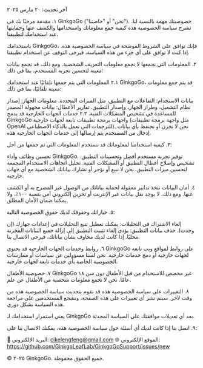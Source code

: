 آخر تحديث: ٢٠ مارس ٢٠٢٥

١. مقدمة
مرحبًا بك في GinkgoGo ("نحن" أو "خاصتنا"). خصوصيتك مهمة بالنسبة لنا. تشرح سياسة الخصوصية هذه كيفية جمع معلوماتك واستخدامها والكشف عنها وحمايتها عند استخدامك لتطبيقنا.

باستخدامك GinkgoGo، فإنك توافق على الشروط الموضحة في سياسة الخصوصية هذه. إذا كنت لا توافق على أي جزء من هذه السياسة، فيرجى التوقف عن استخدام تطبيقنا.

٢. المعلومات التي نجمعها
لا نجمع معلومات التعريف الشخصية. ومع ذلك، قد نجمع بيانات معينة لتحسين تجربة المستخدم، بما في ذلك:

٢.١ المعلومات التي يتم جمعها تلقائيًا
عند استخدامك GinkgoGo، قد يتم جمع معلومات معينة تلقائيًا، بما في ذلك:

بيانات الاستخدام: التفاعلات مع التطبيق، مثل الميزات المحددة.
معلومات الجهاز: إصدار نظام التشغيل، وطراز الجهاز، وإصدار التطبيق.
تقارير الأعطال: بيانات مجهولة المصدر للمساعدة في تشخيص المشكلات الفنية.
٢.٢ خدمات الجهات الخارجية
قد يدمج GinkgoGo واجهات برمجة تطبيقات تابعة لجهات خارجية (مثل واجهة برمجة تطبيقات OpenAI للترجمات التي تعمل بالذكاء الاصطناعي). نحن لا نخزن أو نحتفظ بأي بيانات إدخال من المستخدم يتم إرسالها إلى خدمات الجهات الخارجية هذه.

٣. كيفية استخدامنا لمعلوماتك
قد نستخدم المعلومات التي تم جمعها من أجل:

تحسين وظائف وأداء GinkgoGo.
توفير تجربة مستخدم أفضل وتحسينات التطبيق.
تشخيص وإصلاح أعطال التطبيق أو المشكلات الفنية.
تحليل اتجاهات الاستخدام المجمعة لتحسين ميزات التطبيق.
نحن لا نبيع أو نؤجر أو نشارك بياناتك الشخصية مع أي جهات خارجية.

٤. أمان البيانات
نتخذ تدابير معقولة لحماية بياناتك من الوصول غير المصرح به أو الكشف عنها. ومع ذلك، لا يوجد نقل بيانات عبر الإنترنت أو تخزين إلكتروني آمن بنسبة ١٠٠٪، ولا يمكننا ضمان الأمان المطلق.

٥. خياراتك وحقوقك
لديك حقوق الخصوصية التالية:

إلغاء الاشتراك في التحليلات: يمكنك تعطيل تتبع التحليلات في إعدادات جهازك (إن وجدت).
حذف بيانات التطبيق: يؤدي إلغاء تثبيت التطبيق إلى إزالة جميع البيانات المخزنة محليًا.
إذا كانت لديك مخاوف بشأن بياناتك، فيرجى الاتصال بنا.

٦. روابط وخدمات الجهات الخارجية
قد يحتوي GinkgoGo على روابط لمواقع ويب تابعة لجهات خارجية أو دمج خدمات خارجية. نحن لسنا مسؤولين عن سياسات أو ممارسات الخصوصية الخاصة بأي خدمات تابعة لجهات خارجية.

٧. خصوصية الأطفال
GinkgoGo غير مخصص للاستخدام من قبل الأطفال دون سن ١٨ عامًا. نحن لا نجمع معلومات شخصية من الأطفال عن علم.

٨. التغييرات على سياسة الخصوصية هذه
قد نقوم بتحديث سياسة الخصوصية هذه من وقت لآخر. سيتم نشر أي تغييرات على هذه الصفحة، ونشجع المستخدمين على مراجعة هذه السياسة بشكل دوري.

يعني استمرار استخدامك لـ GinkgoGo بعد أي تعديلات موافقتك على السياسة المحدثة.

٩. اتصل بنا
إذا كانت لديك أي أسئلة حول سياسة الخصوصية هذه، يمكنك الاتصال بنا على:

📧 البريد الإلكتروني: cikelengfeng@gmail.com
🌐 الموقع الإلكتروني: https://github.com/GinkgoLeafLab/GinkgoGoSupport/issues/new

© ٢٠٢٥ GinkgoGo. جميع الحقوق محفوظة.